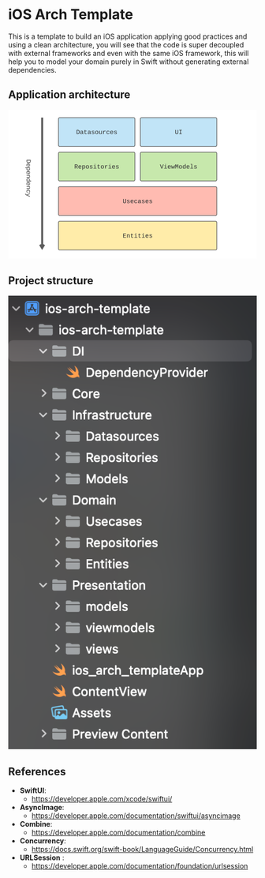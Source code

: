 # iOS Arch Template
This is a template to build an iOS application applying good practices and using a clean architecture, you will see that the code is super decoupled with external frameworks and even with the same iOS framework, this will help you to model your domain purely in Swift without generating external dependencies.

## Application architecture

<p align="center">
  <img src="https://github.com/santimattius/ios-arch-template/blob/main/screenshots/clean-arch-diagram.png?raw=true" alt="General architecture"/>
</p>

## Project structure

<p align="left">
  <img src="https://github.com/santimattius/ios-arch-template/blob/main/screenshots/project-structure.png?raw=true" alt="Project structure"/>
</p>

## References

- **SwiftUI**:
  - https://developer.apple.com/xcode/swiftui/
- **AsyncImage**: 
  - https://developer.apple.com/documentation/swiftui/asyncimage
- **Combine**: 
  - https://developer.apple.com/documentation/combine
- **Concurrency**: 
  - https://docs.swift.org/swift-book/LanguageGuide/Concurrency.html
- **URLSession** : 
  - https://developer.apple.com/documentation/foundation/urlsession
